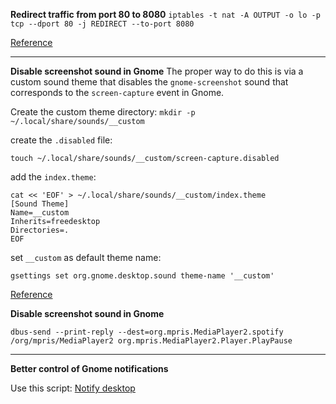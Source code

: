 **Redirect traffic from port 80 to 8080**
`iptables -t nat -A OUTPUT -o lo -p tcp --dport 80 -j REDIRECT --to-port 8080` 

[Reference](https://askubuntu.com/questions/444729/redirect-port-80-to-8080-and-make-it-work-on-local-machine)

---

**Disable screenshot sound in Gnome**
The proper way to do this is via a custom sound theme that disables the `gnome-screenshot` sound that corresponds to the `screen-capture` event in Gnome.

Create the custom theme directory:
`mkdir -p ~/.local/share/sounds/__custom`

create the  `.disabled`  file:

`touch ~/.local/share/sounds/__custom/screen-capture.disabled`

add the  `index.theme`:
```
cat << 'EOF' > ~/.local/share/sounds/__custom/index.theme
[Sound Theme]
Name=__custom
Inherits=freedesktop
Directories=.
EOF
```

set  `__custom`  as default theme name:

```
gsettings set org.gnome.desktop.sound theme-name '__custom'
```
[Reference](https://unix.stackexchange.com/questions/93368/how-can-i-disable-the-shutter-sound-of-gnome-screenshot)

**Disable screenshot sound in Gnome**

`dbus-send --print-reply --dest=org.mpris.MediaPlayer2.spotify /org/mpris/MediaPlayer2 org.mpris.MediaPlayer2.Player.PlayPause`


---

**Better control of Gnome notifications**

Use this script: [Notify desktop](https://github.com/nowrep/notify-desktop)
